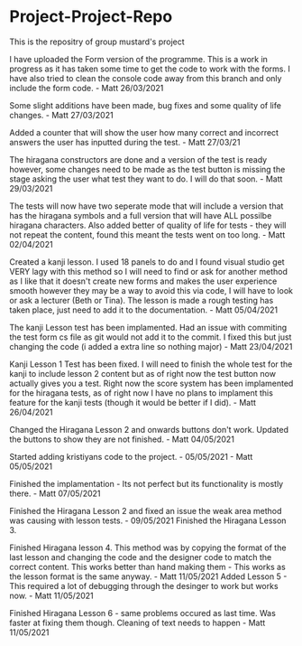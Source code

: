 # Project-Project-Repo
This is the repositry of group mustard's project

I have uploaded the Form version of the programme. This is a work in progress as it has taken some time to get the code to work with the 
forms. I have also tried to clean the console code away from this branch and only include the form code. - Matt 26/03/2021

Some slight additions have been made, bug fixes and some quality of life changes. - Matt 27/03/2021

Added a counter that will show the user how many correct and incorrect answers the user has inputted 
during the test. - Matt 27/03/21

The hiragana constructors are done and a version of the test is ready however, some changes need to be made as the test button is missing the stage asking the user
what test they want to do. I will do that soon. - Matt 29/03/2021


The tests will now have two seperate mode that will include a version that has the hiragana symbols and a full version that will have ALL possilbe hiragana
characters. Also added better of quality of life for tests - they will not repeat the content, found this meant the tests went on too long. - Matt 02/04/2021

Created a kanji lesson. I used 18 panels to do and I found visual studio get VERY lagy with this method so I will need to find or ask for another method as I like that 
it doesn't create new forms and makes the user experience smooth however they may be a way to avoid this via code, I will have to look or ask a lecturer (Beth or Tina).
The lesson is made a rough testing has taken place, just need to add it to the documentation. - Matt 05/04/2021

The kanji Lesson test has been implamented. Had an issue with commiting the test form cs file as git would not add it to the commit. I fixed this but just changing the code 
(i added a extra line so nothing major) - Matt 23/04/2021

Kanji Lesson 1 Test has been fixed. I will need to finish the whole test for the kanji to include lesson 2 content but as of right now the 
test button now actually gives you a test. Right now the score system has been implamented for the hiragana tests, as of right now I have no plans to implament 
this feature for the kanji tests (though it would be better if I did). - Matt 26/04/2021

Changed the Hiragana Lesson 2 and onwards buttons don't work. Updated the buttons to show they are not finished. - Matt 04/05/2021

Started adding kristiyans code to the project. - 05/05/2021 - Matt 05/05/2021

Finished the implamentation - Its not perfect but its functionality is mostly there. - Matt 07/05/2021

Finished the Hiragana Lesson 2 and fixed an issue the weak area method was causing with lesson tests. - 09/05/2021
Finished the Hiragana Lesson 3.

Finished Hiragana lesson 4. This method was by copying the format of the last lesson and changing the code and the designer code to match the correct content.
This works better than hand making them - This works as the lesson format is the same anyway. - Matt 11/05/2021
Added Lesson 5 - This required a lot of debugging through the desinger to work but works now. - Matt 11/05/2021

Finished Hiragana Lesson 6 - same problems occured as last time. Was faster at fixing them though. Cleaning of text needs to happen - Matt 11/05/2021